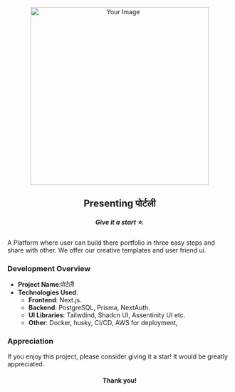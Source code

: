 <p align="center">
  <img src="https://images.unsplash.com/photo-1536251062688-0185b521f349?q=80&w=2940&auto=format&fit=crop&ixlib=rb-4.0.3&ixid=M3wxMjA3fDB8MHxwaG90by1wYWdlfHx8fGVufDB8fHx8fA%3D%3D" alt="Your Image" width="400" />
</p>
 <h2 align="center">Presenting पोर्टली </h2>
 <h5 align="center">Give it a start ⭐️.</h5>
A Platform where user can build there portfolio in three easy steps and share with other. We offer our creative templates and user friend ui.

### Development Overview

- **Project Name**:पोर्टली
- **Technologies Used**:
  - **Frontend**: Next.js.
  - **Backend**: PostgreSQL, Prisma, NextAuth.
  - **UI Libraries**: Tailwdind, Shadcn UI, Assentinity UI etc.
  - **Other**: Docker, husky, CI/CD, AWS for deployment,

### Appreciation

If you enjoy this project, please consider giving it a star! It would be greatly appreciated.

<h4 align="center">Thank you!</h4>
